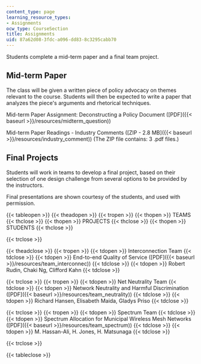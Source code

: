 ```yaml
---
content_type: page
learning_resource_types:
- Assignments
ocw_type: CourseSection
title: Assignments
uid: 87a62d08-3fdc-a096-dd83-8c3295cabb70
---
```


Students complete a mid-term paper and a final team project.

Mid-term Paper
--------------

The class will be given a written piece of policy advocacy on themes relevant to the course. Students will then be expected to write a paper that analyzes the piece's arguments and rhetorical techniques.

Mid-term Paper Assignment: Deconstructing a Policy Document ([PDF]({{< baseurl >}}/resources/midterm_question))

Mid-term Paper Readings - Industry Comments ([ZIP - 2.8 MB]({{< baseurl >}}/resources/industry_comment)) (The ZIP file contains: 3 .pdf files.)

Final Projects
--------------

Students will work in teams to develop a final project, based on their selection of one design challenge from several options to be provided by the instructors.

Final presentations are shown courtesy of the students, and used with permission.

{{< tableopen >}}
{{< theadopen >}}
{{< tropen >}}
{{< thopen >}}
TEAMS
{{< thclose >}}
{{< thopen >}}
PROJECTS
{{< thclose >}}
{{< thopen >}}
STUDENTS
{{< thclose >}}

{{< trclose >}}

{{< theadclose >}}
{{< tropen >}}
{{< tdopen >}}
Interconnection Team
{{< tdclose >}}
{{< tdopen >}}
End-to-end Quality of Service ([PDF]({{< baseurl >}}/resources/team_interconnec))
{{< tdclose >}}
{{< tdopen >}}
Robert Rudin, Chaki Ng, Clifford Kahn
{{< tdclose >}}

{{< trclose >}}
{{< tropen >}}
{{< tdopen >}}
Net Neutrality Team
{{< tdclose >}}
{{< tdopen >}}
Network Neutrality and Harmful Discrimination ([PDF]({{< baseurl >}}/resources/team_neutrality))
{{< tdclose >}}
{{< tdopen >}}
Richard Hansen, Elisabeth Maida, Gladys Priso
{{< tdclose >}}

{{< trclose >}}
{{< tropen >}}
{{< tdopen >}}
Spectrum Team
{{< tdclose >}}
{{< tdopen >}}
Spectrum Allocation for Municipal Wireless Mesh Networks ([PDF]({{< baseurl >}}/resources/team_spectrum))
{{< tdclose >}}
{{< tdopen >}}
M. Hassan-Ali, H. Jones, H. Matsunaga
{{< tdclose >}}

{{< trclose >}}

{{< tableclose >}}